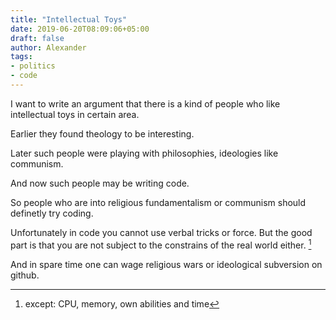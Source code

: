 ```yaml
---
title: "Intellectual Toys"
date: 2019-06-20T08:09:06+05:00
draft: false
author: Alexander
tags:
- politics
- code
---
```


I want to write an argument that there is a kind of people who like intellectual toys in certain area.

Earlier they found theology to be interesting.

Later such people were playing with philosophies, ideologies like communism.

And now such people may be writing code.

So people who are into religious fundamentalism or communism should definetly try coding.

Unfortunately in code you cannot use verbal tricks or force.
But the good part is that you are not subject to the constrains of the real world either. [^1]

And in spare time one can wage religious wars or ideological subversion on github.


[^1]: except: CPU, memory, own abilities and time
